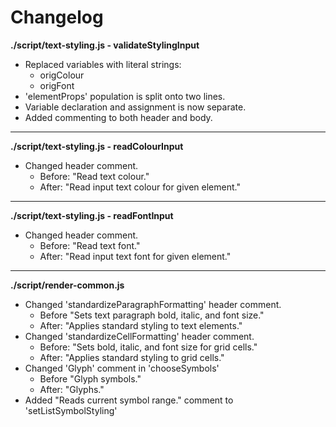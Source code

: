 # Changelog

**./script/text-styling.js - validateStylingInput**
* Replaced variables with literal strings:
	* origColour
	* origFont
* 'elementProps' population is split onto two lines.
* Variable declaration and assignment is now separate.
* Added commenting to both header and body. 

---

**./script/text-styling.js - readColourInput**
* Changed header comment.
	* Before: "Read text colour."
	* After: "Read input text colour for given element."

---

**./script/text-styling.js - readFontInput**
* Changed header comment.
	* Before: "Read text font."
	* After: "Read input text font for given element."

---

**./script/render-common.js**
* Changed 'standardizeParagraphFormatting' header comment.
	* Before "Sets text paragraph bold, italic, and font size."
	* After: "Applies standard styling to text elements."
* Changed 'standardizeCellFormatting' header comment.
	* Before: "Sets bold, italic, and font size for grid cells."
	* After: "Applies standard styling to grid cells."
* Changed 'Glyph' comment in 'chooseSymbols'
	* Before "Glyph symbols."
	* After: "Glyphs."
* Added "Reads current symbol range." comment to 'setListSymbolStyling'

